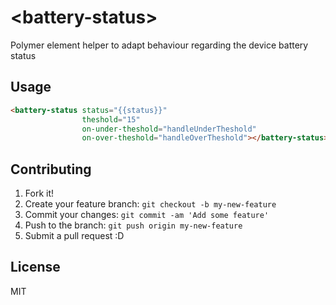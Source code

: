 # \<battery-status\>

Polymer element helper to adapt behaviour regarding the device battery status

## Usage

```html
<battery-status status="{{status}}"
                theshold="15"
                on-under-theshold="handleUnderTheshold"
                on-over-theshold="handleOverTheshold"></battery-status>
```

## Contributing

1. Fork it!
2. Create your feature branch: `git checkout -b my-new-feature`
3. Commit your changes: `git commit -am 'Add some feature'`
4. Push to the branch: `git push origin my-new-feature`
5. Submit a pull request :D

## License

MIT